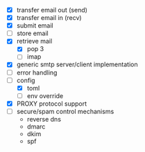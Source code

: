 - [x] transfer email out (send)
- [x] transfer email in (recv)
- [x] submit email
- [ ] store email
- [x] retrieve mail
  - [x] pop 3
  - [ ] imap
- [x] generic smtp server/client implementation
- [ ] error handling
- [ ] config
  - [x] toml
  - [ ] env override
- [x] PROXY protocol support
- [ ] secure/spam control mechanisms
  - reverse dns
  - dmarc
  - dkim
  - spf